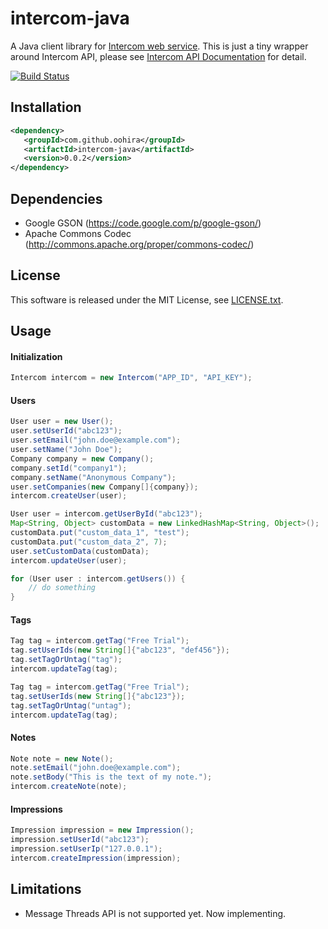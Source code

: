 intercom-java
=============

A Java client library for [Intercom web service](https://www.intercom.io/).
This is just a tiny wrapper around Intercom API, please see [Intercom API Documentation](https://api.intercom.io/docs) for detail.

[![Build Status](https://travis-ci.org/oohira/intercom-java.png?branch=master)](https://travis-ci.org/oohira/intercom-java)

## Installation

```xml
<dependency>
   <groupId>com.github.oohira</groupId>
   <artifactId>intercom-java</artifactId>
   <version>0.0.2</version>
</dependency>
```

## Dependencies

* Google GSON (https://code.google.com/p/google-gson/)
* Apache Commons Codec (http://commons.apache.org/proper/commons-codec/)

## License

This software is released under the MIT License, see [LICENSE.txt](https://github.com/oohira/intercom-java/blob/master/LICENSE.txt).

## Usage

#### Initialization

```java
Intercom intercom = new Intercom("APP_ID", "API_KEY");
```

#### Users

```java
User user = new User();
user.setUserId("abc123");
user.setEmail("john.doe@example.com");
user.setName("John Doe");
Company company = new Company();
company.setId("company1");
company.setName("Anonymous Company");
user.setCompanies(new Company[]{company});
intercom.createUser(user);
```

```java
User user = intercom.getUserById("abc123");
Map<String, Object> customData = new LinkedHashMap<String, Object>();
customData.put("custom_data_1", "test");
customData.put("custom_data_2", 7);
user.setCustomData(customData);
intercom.updateUser(user);
```

```java
for (User user : intercom.getUsers()) {
    // do something
}
```

#### Tags

```java
Tag tag = intercom.getTag("Free Trial");
tag.setUserIds(new String[]{"abc123", "def456"});
tag.setTagOrUntag("tag");
intercom.updateTag(tag);
```

```java
Tag tag = intercom.getTag("Free Trial");
tag.setUserIds(new String[]{"abc123"});
tag.setTagOrUntag("untag");
intercom.updateTag(tag);
```

#### Notes

```java
Note note = new Note();
note.setEmail("john.doe@example.com");
note.setBody("This is the text of my note.");
intercom.createNote(note);
```

#### Impressions

```java
Impression impression = new Impression();
impression.setUserId("abc123");
impression.setUserIp("127.0.0.1");
intercom.createImpression(impression);
```

## Limitations

* Message Threads API is not supported yet. Now implementing.

